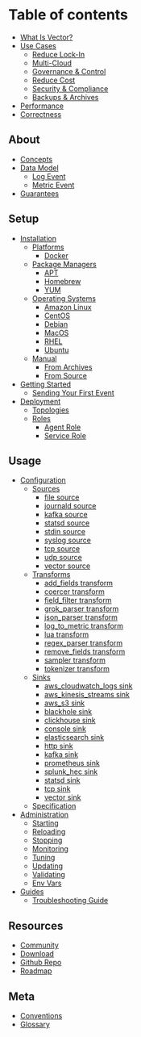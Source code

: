 # Table of contents

* [What Is Vector?](README.md)
* [Use Cases](use-cases/README.md)
  * [Reduce Lock-In](use-cases/lock-in.md)
  * [Multi-Cloud](use-cases/multi-cloud.md)
  * [Governance & Control](use-cases/governance.md)
  * [Reduce Cost](use-cases/cost.md)
  * [Security & Compliance](use-cases/security-and-compliance.md)
  * [Backups & Archives](use-cases/backups.md)
* [Performance](performance.md)
* [Correctness](correctness.md)

## About

* [Concepts](about/concepts.md)
* [Data Model](about/data-model/README.md)
  * [Log Event](about/data-model/log.md)
  * [Metric Event](about/data-model/metric.md)
* [Guarantees](about/guarantees.md)

## Setup

* [Installation](setup/installation/README.md)
  * [Platforms](setup/installation/platforms/README.md)
    * [Docker](setup/installation/platforms/docker.md)
  * [Package Managers](setup/installation/package-managers/README.md)
    * [APT](setup/installation/package-managers/apt.md)
    * [Homebrew](setup/installation/package-managers/homebrew.md)
    * [YUM](setup/installation/package-managers/yum.md)
  * [Operating Systems](setup/installation/operating-systems/README.md)
    * [Amazon Linux](setup/installation/operating-systems/amazon-linux.md)
    * [CentOS](setup/installation/operating-systems/centos.md)
    * [Debian](setup/installation/operating-systems/debian.md)
    * [MacOS](setup/installation/operating-systems/macos.md)
    * [RHEL](setup/installation/operating-systems/rhel.md)
    * [Ubuntu](setup/installation/operating-systems/ubuntu.md)
  * [Manual](setup/installation/manual/README.md)
    * [From Archives](setup/installation/manual/from-archives.md)
    * [From Source](setup/installation/manual/from-source.md)
* [Getting Started](setup/getting-started/README.md)
  * [Sending Your First Event](setup/getting-started/sending-your-first-event.md)
* [Deployment](setup/deployment/README.md)
  * [Topologies](setup/deployment/topologies.md)
  * [Roles](setup/deployment/roles/README.md)
    * [Agent Role](setup/deployment/roles/agent.md)
    * [Service Role](setup/deployment/roles/service.md)

## Usage

* [Configuration](usage/configuration/README.md)
  * [Sources](usage/configuration/sources/README.md)
    * [file source][docs.file_source]
    * [journald source][docs.journald_source]
    * [kafka source][docs.kafka_source]
    * [statsd source][docs.statsd_source]
    * [stdin source][docs.stdin_source]
    * [syslog source][docs.syslog_source]
    * [tcp source][docs.tcp_source]
    * [udp source][docs.udp_source]
    * [vector source][docs.vector_source]
  * [Transforms](usage/configuration/transforms/README.md)
    * [add_fields transform][docs.add_fields_transform]
    * [coercer transform][docs.coercer_transform]
    * [field_filter transform][docs.field_filter_transform]
    * [grok_parser transform][docs.grok_parser_transform]
    * [json_parser transform][docs.json_parser_transform]
    * [log_to_metric transform][docs.log_to_metric_transform]
    * [lua transform][docs.lua_transform]
    * [regex_parser transform][docs.regex_parser_transform]
    * [remove_fields transform][docs.remove_fields_transform]
    * [sampler transform][docs.sampler_transform]
    * [tokenizer transform][docs.tokenizer_transform]
  * [Sinks](usage/configuration/sinks/README.md)
    * [aws_cloudwatch_logs sink][docs.aws_cloudwatch_logs_sink]
    * [aws_kinesis_streams sink][docs.aws_kinesis_streams_sink]
    * [aws_s3 sink][docs.aws_s3_sink]
    * [blackhole sink][docs.blackhole_sink]
    * [clickhouse sink][docs.clickhouse_sink]
    * [console sink][docs.console_sink]
    * [elasticsearch sink][docs.elasticsearch_sink]
    * [http sink][docs.http_sink]
    * [kafka sink][docs.kafka_sink]
    * [prometheus sink][docs.prometheus_sink]
    * [splunk_hec sink][docs.splunk_hec_sink]
    * [statsd sink](docs.statsd_sink)
    * [tcp sink][docs.tcp_sink]
    * [vector sink][docs.vector_sink]
  * [Specification](usage/configuration/specification.md)
* [Administration](usage/administration/README.md)
  * [Starting](usage/administration/starting.md)
  * [Reloading](usage/administration/reloading.md)
  * [Stopping](usage/administration/stopping.md)
  * [Monitoring](usage/administration/monitoring.md)
  * [Tuning](usage/administration/tuning.md)
  * [Updating](usage/administration/updating.md)
  * [Validating](usage/administration/validating.md)
  * [Env Vars](usage/administration/env-vars.md)
* [Guides](usage/guides/README.md)
  * [Troubleshooting Guide](usage/guides/troubleshooting.md)

## Resources

* [Community](https://vector.dev/community/)
* [Download](https://github.com/timberio/vector/releases)
* [Github Repo](https://github.com/timberio/vector)
* [Roadmap](https://github.com/timberio/vector/milestones?direction=asc&sort=title&state=open)

## Meta

* [Conventions](meta/conventions.md)
* [Glossary](meta/glossary.md)


[docs.add_fields_transform]: ./usage/configuration/transforms/add_fields.md
[docs.aws_cloudwatch_logs_sink]: ./usage/configuration/sinks/aws_cloudwatch_logs.md
[docs.aws_kinesis_streams_sink]: ./usage/configuration/sinks/aws_kinesis_streams.md
[docs.aws_s3_sink]: ./usage/configuration/sinks/aws_s3.md
[docs.blackhole_sink]: ./usage/configuration/sinks/blackhole.md
[docs.clickhouse_sink]: ./usage/configuration/sinks/clickhouse.md
[docs.coercer_transform]: ./usage/configuration/transforms/coercer.md
[docs.console_sink]: ./usage/configuration/sinks/console.md
[docs.elasticsearch_sink]: ./usage/configuration/sinks/elasticsearch.md
[docs.field_filter_transform]: ./usage/configuration/transforms/field_filter.md
[docs.file_source]: ./usage/configuration/sources/file.md
[docs.grok_parser_transform]: ./usage/configuration/transforms/grok_parser.md
[docs.http_sink]: ./usage/configuration/sinks/http.md
[docs.journald_source]: ./usage/configuration/sources/journald.md
[docs.json_parser_transform]: ./usage/configuration/transforms/json_parser.md
[docs.kafka_sink]: ./usage/configuration/sinks/kafka.md
[docs.kafka_source]: ./usage/configuration/sources/kafka.md
[docs.log_to_metric_transform]: ./usage/configuration/transforms/log_to_metric.md
[docs.lua_transform]: ./usage/configuration/transforms/lua.md
[docs.prometheus_sink]: ./usage/configuration/sinks/prometheus.md
[docs.regex_parser_transform]: ./usage/configuration/transforms/regex_parser.md
[docs.remove_fields_transform]: ./usage/configuration/transforms/remove_fields.md
[docs.sampler_transform]: ./usage/configuration/transforms/sampler.md
[docs.splunk_hec_sink]: ./usage/configuration/sinks/splunk_hec.md
[docs.statsd_sink]: ./usage/configuration/sinks/statsd.md
[docs.statsd_source]: ./usage/configuration/sources/statsd.md
[docs.stdin_source]: ./usage/configuration/sources/stdin.md
[docs.syslog_source]: ./usage/configuration/sources/syslog.md
[docs.tcp_sink]: ./usage/configuration/sinks/tcp.md
[docs.tcp_source]: ./usage/configuration/sources/tcp.md
[docs.tokenizer_transform]: ./usage/configuration/transforms/tokenizer.md
[docs.udp_source]: ./usage/configuration/sources/udp.md
[docs.vector_sink]: ./usage/configuration/sinks/vector.md
[docs.vector_source]: ./usage/configuration/sources/vector.md
